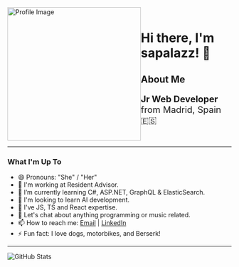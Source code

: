 <div style="display: flex; align-items: center;">
    <div style="flex: 1;">
        <img src="https://github.com/sapalazz/sapalazz/assets/71673769/e210507b-c19f-4c17-96fa-9c5fcd34fe2c" alt="Profile Image" width="300" height="300">
    </div>
    <div style="flex: 1;">
        <h1>Hi there, I'm sapalazz! 👋</h1>
        <h2><b>About Me</b></h2>
        <p style="font-size: 20px;"><strong>Jr Web Developer</strong> from Madrid, Spain 🇪🇸 </p>
    </div>
</div>

---

### What I'm Up To

- 😄 Pronouns: "She" / "Her"
- 🔭 I'm working at Resident Advisor. 
- 🌱 I’m currently learning C#, ASP.NET, GraphQL & ElasticSearch.
- 👯 I'm looking to learn AI development.
- 🤔 I've JS, TS and React expertise.
- 💬 Let's chat about anything programming or music related.
- 📫 How to reach me: [Email](mailto:spalazzo@gmail.com) | [LinkedIn](https://www.linkedin.com/in/sapalazz/)
- ⚡ Fun fact: I love dogs, motorbikes, and Berserk!

---

![GitHub Stats](https://github-readme-stats.vercel.app/api?username=sapalazz&show_icons=true&theme=radical)
